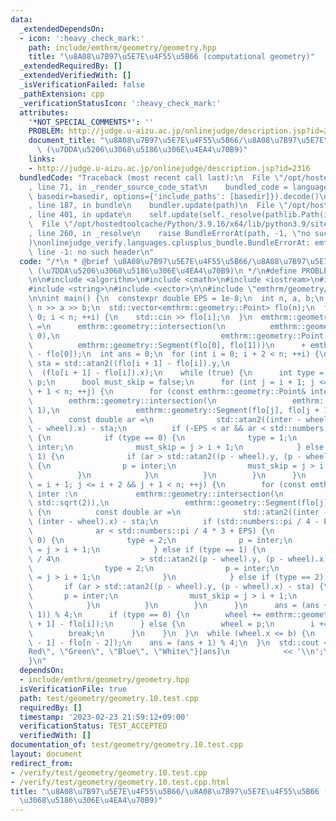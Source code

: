 ```yaml
---
data:
  _extendedDependsOn:
  - icon: ':heavy_check_mark:'
    path: include/emthrm/geometry/geometry.hpp
    title: "\u8A08\u7B97\u5E7E\u4F55\u5B66 (computational geometry)"
  _extendedRequiredBy: []
  _extendedVerifiedWith: []
  _isVerificationFailed: false
  _pathExtension: cpp
  _verificationStatusIcon: ':heavy_check_mark:'
  attributes:
    '*NOT_SPECIAL_COMMENTS*': ''
    PROBLEM: http://judge.u-aizu.ac.jp/onlinejudge/description.jsp?id=2316
    document_title: "\u8A08\u7B97\u5E7E\u4F55\u5B66/\u8A08\u7B97\u5E7E\u4F55\u5B66\
      \ (\u7DDA\u5206\u3068\u5186\u306E\u4EA4\u70B9)"
    links:
    - http://judge.u-aizu.ac.jp/onlinejudge/description.jsp?id=2316
  bundledCode: "Traceback (most recent call last):\n  File \"/opt/hostedtoolcache/Python/3.9.16/x64/lib/python3.9/site-packages/onlinejudge_verify/documentation/build.py\"\
    , line 71, in _render_source_code_stat\n    bundled_code = language.bundle(stat.path,\
    \ basedir=basedir, options={'include_paths': [basedir]}).decode()\n  File \"/opt/hostedtoolcache/Python/3.9.16/x64/lib/python3.9/site-packages/onlinejudge_verify/languages/cplusplus.py\"\
    , line 187, in bundle\n    bundler.update(path)\n  File \"/opt/hostedtoolcache/Python/3.9.16/x64/lib/python3.9/site-packages/onlinejudge_verify/languages/cplusplus_bundle.py\"\
    , line 401, in update\n    self.update(self._resolve(pathlib.Path(included), included_from=path))\n\
    \  File \"/opt/hostedtoolcache/Python/3.9.16/x64/lib/python3.9/site-packages/onlinejudge_verify/languages/cplusplus_bundle.py\"\
    , line 260, in _resolve\n    raise BundleErrorAt(path, -1, \"no such header\"\
    )\nonlinejudge_verify.languages.cplusplus_bundle.BundleErrorAt: emthrm/geometry/geometry.hpp:\
    \ line -1: no such header\n"
  code: "/*\n * @brief \u8A08\u7B97\u5E7E\u4F55\u5B66/\u8A08\u7B97\u5E7E\u4F55\u5B66\
    \ (\u7DDA\u5206\u3068\u5186\u306E\u4EA4\u70B9)\n */\n#define PROBLEM \"http://judge.u-aizu.ac.jp/onlinejudge/description.jsp?id=2316\"\
    \n\n#include <algorithm>\n#include <cmath>\n#include <iostream>\n#include <numbers>\n\
    #include <string>\n#include <vector>\n\n#include \"emthrm/geometry/geometry.hpp\"\
    \n\nint main() {\n  constexpr double EPS = 1e-8;\n  int n, a, b;\n  std::cin >>\
    \ n >> a >> b;\n  std::vector<emthrm::geometry::Point> flo(n);\n  for (int i =\
    \ 0; i < n; ++i) {\n    std::cin >> flo[i];\n  }\n  emthrm::geometry::Point wheel\
    \ =\n      emthrm::geometry::intersection(\n          emthrm::geometry::Segment(emthrm::geometry::Point(a,\
    \ 0),\n                                    emthrm::geometry::Point(a, 200)),\n\
    \          emthrm::geometry::Segment(flo[0], flo[1]))\n      + emthrm::geometry::unit_vector(flo[1]\
    \ - flo[0]);\n  int ans = 0;\n  for (int i = 0; i + 2 < n; ++i) {\n    const double\
    \ sta = std::atan2((flo[i + 1] - flo[i]).y,\n                                \
    \  (flo[i + 1] - flo[i]).x);\n    while (true) {\n      int type = 0;\n      emthrm::geometry::Point\
    \ p;\n      bool must_skip = false;\n      for (int j = i + 1; j <= i + 2 && j\
    \ + 1 < n; ++j) {\n        for (const emthrm::geometry::Point& inter :\n     \
    \        emthrm::geometry::intersection(\n                 emthrm::geometry::Circle(wheel,\
    \ 1),\n                 emthrm::geometry::Segment(flo[j], flo[j + 1]))) {\n  \
    \        const double ar =\n              std::atan2((inter - wheel).y, (inter\
    \ - wheel).x) - sta;\n          if (-EPS < ar && ar < std::numbers::pi / 2 + EPS)\
    \ {\n            if (type == 0) {\n              type = 1;\n              p =\
    \ inter;\n              must_skip = j > i + 1;\n            } else if (type ==\
    \ 1) {\n              if (ar > std::atan2((p - wheel).y, (p - wheel).x) - sta)\
    \ {\n                p = inter;\n                must_skip = j > i + 1;\n    \
    \          }\n            }\n          }\n        }\n      }\n      for (int j\
    \ = i + 1; j <= i + 2 && j + 1 < n; ++j) {\n        for (const emthrm::geometry::Point&\
    \ inter :\n             emthrm::geometry::intersection(\n                 emthrm::geometry::Circle(wheel,\
    \ std::sqrt(2)),\n                 emthrm::geometry::Segment(flo[j], flo[j + 1])))\
    \ {\n          const double ar =\n              std::atan2((inter - wheel).y,\
    \ (inter - wheel).x) - sta;\n          if (std::numbers::pi / 4 - EPS < ar &&\n\
    \              ar < std::numbers::pi / 4 * 3 + EPS) {\n            if (type ==\
    \ 0) {\n              type = 2;\n              p = inter;\n              must_skip\
    \ = j > i + 1;\n            } else if (type == 1) {\n              if (ar - std::numbers::pi\
    \ / 4\n                  > std::atan2((p - wheel).y, (p - wheel).x) - sta) {\n\
    \                type = 2;\n                p = inter;\n                must_skip\
    \ = j > i + 1;\n              }\n            } else if (type == 2) {\n       \
    \       if (ar > std::atan2((p - wheel).y, (p - wheel).x) - sta) {\n         \
    \       p = inter;\n                must_skip = j > i + 1;\n              }\n\
    \            }\n          }\n        }\n      }\n      ans = (ans + std::max(type,\
    \ 1)) % 4;\n      if (type == 0) {\n        wheel += emthrm::geometry::unit_vector(flo[i\
    \ + 1] - flo[i]);\n      } else {\n        wheel = p;\n        i += must_skip;\n\
    \        break;\n      }\n    }\n  }\n  while (wheel.x <= b) {\n    wheel += emthrm::geometry::unit_vector(flo[n\
    \ - 1] - flo[n - 2]);\n    ans = (ans + 1) % 4;\n  }\n  std::cout << std::vector<std::string>{\"\
    Red\", \"Green\", \"Blue\", \"White\"}[ans]\n            << '\\n';\n  return 0;\n\
    }\n"
  dependsOn:
  - include/emthrm/geometry/geometry.hpp
  isVerificationFile: true
  path: test/geometry/geometry.10.test.cpp
  requiredBy: []
  timestamp: '2023-02-23 21:59:12+09:00'
  verificationStatus: TEST_ACCEPTED
  verifiedWith: []
documentation_of: test/geometry/geometry.10.test.cpp
layout: document
redirect_from:
- /verify/test/geometry/geometry.10.test.cpp
- /verify/test/geometry/geometry.10.test.cpp.html
title: "\u8A08\u7B97\u5E7E\u4F55\u5B66/\u8A08\u7B97\u5E7E\u4F55\u5B66 (\u7DDA\u5206\
  \u3068\u5186\u306E\u4EA4\u70B9)"
---
```

